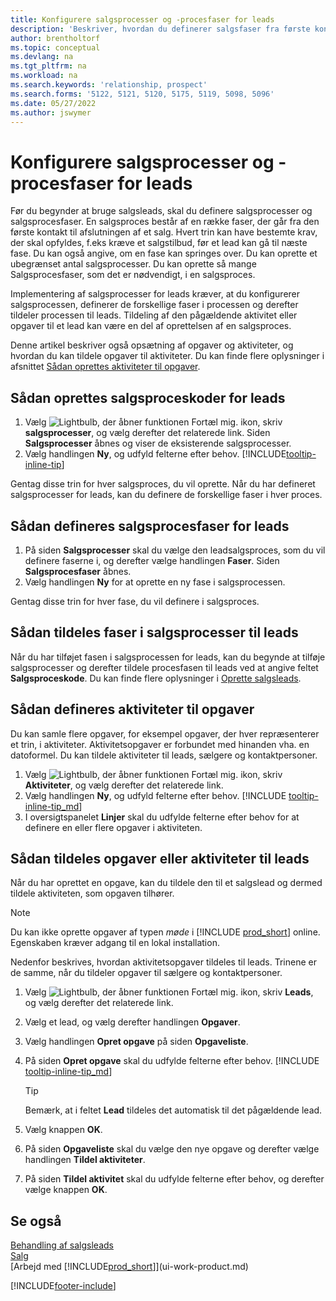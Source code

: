 ```yaml
---
title: Konfigurere salgsprocesser og -procesfaser for leads
description: 'Beskriver, hvordan du definerer salgsfaser fra første kontakt til afslutningen for at oprette en salgsproces og tildele den til leads i Business Central.'
author: brentholtorf
ms.topic: conceptual
ms.devlang: na
ms.tgt_pltfrm: na
ms.workload: na
ms.search.keywords: 'relationship, prospect'
ms.search.forms: '5122, 5121, 5120, 5175, 5119, 5098, 5096'
ms.date: 05/27/2022
ms.author: jswymer
---
```

# Konfigurere salgsprocesser og -procesfaser for leads

Før du begynder at bruge salgsleads, skal du definere salgsprocesser og salgsprocesfaser. En salgsproces består af en række faser, der går fra den første kontakt til afslutningen af et salg. Hvert trin kan have bestemte krav, der skal opfyldes, f.eks kræve et salgstilbud, før et lead kan gå til næste fase. Du kan også angive, om en fase kan springes over. Du kan oprette et ubegrænset antal salgsprocesser. Du kan oprette så mange Salgsprocesfaser, som det er nødvendigt, i en salgsproces.

Implementering af salgsprocesser for leads kræver, at du konfigurerer salgsprocessen, definerer de forskellige faser i processen og derefter tildeler processen til leads. Tildeling af den pågældende aktivitet eller opgaver til et lead kan være en del af oprettelsen af en salgsproces.

Denne artikel beskriver også opsætning af opgaver og aktiviteter, og hvordan du kan tildele opgaver til aktiviteter. Du kan finde flere oplysninger i afsnittet [Sådan oprettes aktiviteter til opgaver](marketing-how-setup-opportunity-sales-cycles-stages.md#to-set-up-activities-with-tasks).

## Sådan oprettes salgsproceskoder for leads

1. Vælg ![Lightbulb, der åbner funktionen Fortæl mig.](media/ui-search/search_small.png "Fortæl mig, hvad du vil foretage dig") ikon, skriv **salgsprocesser**, og vælg derefter det relaterede link. Siden **Salgsprocesser** åbnes og viser de eksisterende salgsprocesser.
2. Vælg handlingen **Ny**, og udfyld felterne efter behov. [!INCLUDE[tooltip-inline-tip](includes/tooltip-inline-tip_md.md)]

Gentag disse trin for hver salgsproces, du vil oprette. Når du har defineret salgsprocesser for leads, kan du definere de forskellige faser i hver proces.

## Sådan defineres salgsprocesfaser for leads

1. På siden **Salgsprocesser** skal du vælge den leadsalgsproces, som du vil definere faserne i, og derefter vælge handlingen **Faser**. Siden **Salgsprocesfaser** åbnes.
2. Vælg handlingen **Ny** for at oprette en ny fase i salgsprocessen.

Gentag disse trin for hver fase, du vil definere i salgsproces.

## Sådan tildeles faser i salgsprocesser til leads

Når du har tilføjet fasen i salgsprocessen for leads, kan du begynde at tilføje salgsprocesser og derefter tildele procesfasen til leads ved at angive feltet **Salgsproceskode**. Du kan finde flere oplysninger i [Oprette salgsleads](marketing-how-create-opportunities.md).

## Sådan defineres aktiviteter til opgaver

Du kan samle flere opgaver, for eksempel opgaver, der hver repræsenterer et trin, i aktiviteter. Aktivitetsopgaver er forbundet med hinanden vha. en datoformel. Du kan tildele aktiviteter til leads, sælgere og kontaktpersoner.

1. Vælg ![Lightbulb, der åbner funktionen Fortæl mig.](media/ui-search/search_small.png "Fortæl mig, hvad du vil foretage dig") ikon, skriv **Aktiviteter**, og vælg derefter det relaterede link.
2. Vælg handlingen **Ny**, og udfyld felterne efter behov. [!INCLUDE [tooltip-inline-tip_md](includes/tooltip-inline-tip_md.md)]
3. I oversigtspanelet **Linjer** skal du udfylde felterne efter behov for at definere en eller flere opgaver i aktiviteten.

## Sådan tildeles opgaver eller aktiviteter til leads

Når du har oprettet en opgave, kan du tildele den til et salgslead og dermed tildele aktiviteten, som opgaven tilhører.

> [!NOTE]
> Du kan ikke oprette opgaver af typen *møde* i [!INCLUDE [prod_short](includes/prod_short.md)] online. Egenskaben kræver adgang til en lokal installation.

Nedenfor beskrives, hvordan aktivitetsopgaver tildeles til leads. Trinene er de samme, når du tildeler opgaver til sælgere og kontaktpersoner.

1. Vælg ![Lightbulb, der åbner funktionen Fortæl mig.](media/ui-search/search_small.png "Fortæl mig, hvad du vil foretage dig") ikon, skriv **Leads**, og vælg derefter det relaterede link.
2. Vælg et lead, og vælg derefter handlingen **Opgaver**.
3. Vælg handlingen **Opret opgave** på siden **Opgaveliste**.
4. På siden **Opret opgave** skal du udfylde felterne efter behov. [!INCLUDE [tooltip-inline-tip_md](includes/tooltip-inline-tip_md.md)]

    > [!TIP]
    > Bemærk, at i feltet **Lead** tildeles det automatisk til det pågældende lead.
5. Vælg knappen **OK**.
6. På siden **Opgaveliste** skal du vælge den nye opgave og derefter vælge handlingen **Tildel aktiviteter**.
7. På siden **Tildel aktivitet** skal du udfylde felterne efter behov, og derefter vælge knappen **OK**.

## Se også

[Behandling af salgsleads](marketing-processing-sales-opportunities.md)  
[Salg](sales-manage-sales.md)  
[Arbejd med [!INCLUDE[prod_short](includes/prod_short.md)]](ui-work-product.md)


[!INCLUDE[footer-include](includes/footer-banner.md)]